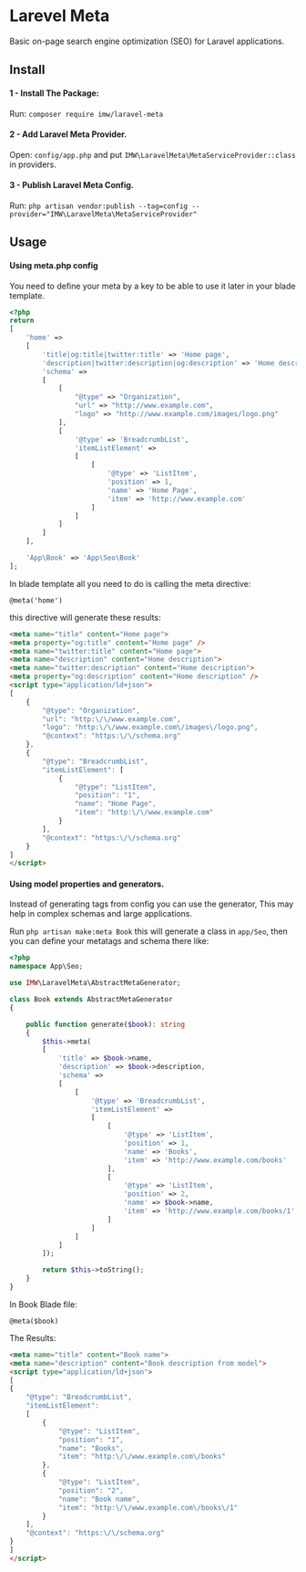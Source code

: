 # Larevel Meta

Basic on-page search engine optimization (SEO) for Laravel applications.

## Install

#### 1 - Install The Package:
Run: `composer require imw/laravel-meta`
#### 2 - Add Laravel Meta Provider.
Open: `config/app.php` and put `IMW\LaravelMeta\MetaServiceProvider::class` in providers.
#### 3 - Publish Laravel Meta Config.
Run: `php artisan vendor:publish --tag=config --provider="IMW\LaravelMeta\MetaServiceProvider"`

## Usage

#### Using meta.php config

You need to define your meta by a key to be able to use it later in your blade template.

```php
<?php
return
[
	'home' =>
	[
		'title|og:title|twitter:title' => 'Home page',
		'description|twitter:description|og:description' => 'Home description',
		'schema' =>
		[
			[
				"@type" => "Organization",
				"url" => "http://www.example.com",
				"logo" => "http://www.example.com/images/logo.png"
			],
			[
				'@type' => 'BreadcrumbList',
				'itemListElement' =>
				[
					[
						'@type' => 'ListItem',
						'position' => 1,
						'name' => 'Home Page',
						'item' => 'http://www.example.com'
					]
				]
			]
		]
	],

	'App\Book' => 'App\Seo\Book'
];
```
In blade template all you need to do is calling the meta directive:
```
@meta('home')
```
this directive will generate these results:
```html
<meta name="title" content="Home page">
<meta property="og:title" content="Home page" />
<meta name="twitter:title" content="Home page">
<meta name="description" content="Home description">
<meta name="twitter:description" content="Home description">
<meta property="og:description" content="Home description" />
<script type="application/ld+json">
[
	{
		"@type": "Organization",
		"url": "http:\/\/www.example.com",
		"logo": "http:\/\/www.example.com\/images\/logo.png",
		"@context": "https:\/\/schema.org"
	},
	{
		"@type": "BreadcrumbList",
		"itemListElement": [
			{
				"@type": "ListItem",
				"position": "1",
				"name": "Home Page",
				"item": "http:\/\/www.example.com"
			}
		],
		"@context": "https:\/\/schema.org"
	}
]
</script>
```
#### Using model properties and generators.

Instead of generating tags from config you can use the generator, This may help in complex schemas and large applications.

Run `php artisan make:meta Book` this will generate a class in `app/Seo`, then you can define your metatags and schema there like:

```php
<?php
namespace App\Seo;

use IMW\LaravelMeta\AbstractMetaGenerator;

class Book extends AbstractMetaGenerator
{

	public function generate($book): string
	{
		$this->meta(
		[
			'title' => $book->name,
			'description' => $book->description,
			'schema' =>
			[
				[
					'@type' => 'BreadcrumbList',
					'itemListElement' =>
					[
						[
							'@type' => 'ListItem',
							'position' => 1,
							'name' => 'Books',
							'item' => 'http://www.example.com/books'
						],
						[
							'@type' => 'ListItem',
							'position' => 2,
							'name' => $book->name,
							'item' => 'http://www.example.com/books/1'
						]
					]
				]
			]
		]);

		return $this->toString();
	}
}
```
In Book Blade file:

```
@meta($book)
```

The Results:
```html
<meta name="title" content="Book name">
<meta name="description" content="Book description from model">
<script type="application/ld+json">
[
{
	"@type": "BreadcrumbList",
	"itemListElement":
	[
		{
			"@type": "ListItem",
			"position": "1",
			"name": "Books",
			"item": "http:\/\/www.example.com\/books"
		},
		{
			"@type": "ListItem",
			"position": "2",
			"name": "Book name",
			"item": "http:\/\/www.example.com\/books\/1"
		}
	],
	"@context": "https:\/\/schema.org"
}
]
</script>
```


